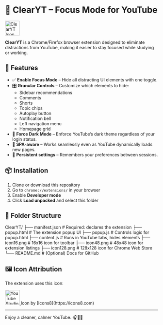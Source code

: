 # 🎯 ClearYT – Focus Mode for YouTube

<img src="https://img.icons8.com/fluency/48/youtube-studio.png" width="48" height="48" alt="ClearYT Icon">

**ClearYT** is a Chrome/Firefox browser extension designed to eliminate distractions from YouTube, making it easier to stay focused while studying or working.

## 🚀 Features

- ✅ **Enable Focus Mode** – Hide all distracting UI elements with one toggle.
- 🎛 **Granular Controls** – Customize which elements to hide:
  - Sidebar recommendations
  - Comments
  - Shorts
  - Topic chips
  - Autoplay button
  - Notification bell
  - Left navigation menu
  - Homepage grid
- 🌙 **Force Dark Mode** – Enforce YouTube’s dark theme regardless of your login status.
- 🔄 **SPA-aware** – Works seamlessly even as YouTube dynamically loads new pages.
- 💾 **Persistent settings** – Remembers your preferences between sessions.

## 📦 Installation

1. Clone or download this repository
2. Go to `chrome://extensions/` in your browser
3. Enable **Developer mode**
4. Click **Load unpacked** and select this folder

## 📁 Folder Structure

ClearYT/
├── manifest.json         # Required: declares the extension
├── popup.html            # The extension popup UI
├── popup.js              # Controls logic for popup.html
├── content.js            # Runs in YouTube tabs, hides elements
├── icon16.png            # 16x16 icon for toolbar
├── icon48.png            # 48x48 icon for extension listings
├── icon128.png           # 128x128 icon for Chrome Web Store
└── README.md             # (Optional) Docs for GitHub


## 🖼️ Icon Attribution

The extension uses this icon:

<a target="_blank" href="https://icons8.com/icon/TP1ER1fFiLZP/youtube-studio">
  <img src="https://img.icons8.com/fluency/48/youtube-studio.png" alt="YouTube Studio Icon" width="48" height="48">
</a>  
Icon by [Icons8](https://icons8.com)

---

Enjoy a cleaner, calmer YouTube. 🎧🧘‍♂️  

